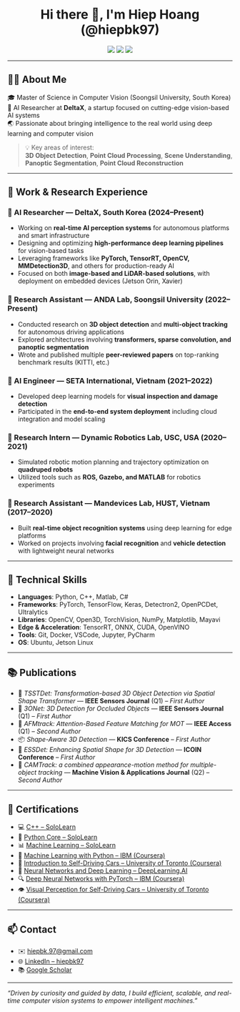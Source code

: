 <h1 align="center">Hi there 👋, I'm Hiep Hoang (@hiepbk97)</h1>

<p align="center">
  <img src="https://img.shields.io/badge/AI%20Researcher-DeltaX-blue" />
  <img src="https://img.shields.io/badge/MSc-Soongsil%20University-orange" />
  <img src="https://img.shields.io/badge/Computer%20Vision-3D%20AI%20Systems-green" />
</p>

---

## 👨‍💻 About Me

🎓 Master of Science in Computer Vision (Soongsil University, South Korea)  
💼 AI Researcher at **DeltaX**, a startup focused on cutting-edge vision-based AI systems  
🌏 Passionate about bringing intelligence to the real world using deep learning and computer vision  

> 💡 Key areas of interest:  
> **3D Object Detection**, **Point Cloud Processing**, **Scene Understanding**, **Panoptic Segmentation**, **Point Cloud Reconstruction**

---

## 🔬 Work & Research Experience

### 🔹 AI Researcher — DeltaX, South Korea (2024–Present)

- Working on **real-time AI perception systems** for autonomous platforms and smart infrastructure
- Designing and optimizing **high-performance deep learning pipelines** for vision-based tasks
- Leveraging frameworks like **PyTorch, TensorRT, OpenCV, MMDetection3D**, and others for production-ready AI
- Focused on both **image-based and LiDAR-based solutions**, with deployment on embedded devices (Jetson Orin, Xavier)

### 🔹 Research Assistant — ANDA Lab, Soongsil University (2022–Present)

- Conducted research on **3D object detection** and **multi-object tracking** for autonomous driving applications  
- Explored architectures involving **transformers, sparse convolution, and panoptic segmentation**
- Wrote and published multiple **peer-reviewed papers** on top-ranking benchmark results (KITTI, etc.)

### 🔹 AI Engineer — SETA International, Vietnam (2021–2022)

- Developed deep learning models for **visual inspection and damage detection**
- Participated in the **end-to-end system deployment** including cloud integration and model scaling

### 🔹 Research Intern — Dynamic Robotics Lab, USC, USA (2020–2021)

- Simulated robotic motion planning and trajectory optimization on **quadruped robots**
- Utilized tools such as **ROS, Gazebo, and MATLAB** for robotics experiments

### 🔹 Research Assistant — Mandevices Lab, HUST, Vietnam (2017–2020)

- Built **real-time object recognition systems** using deep learning for edge platforms
- Worked on projects involving **facial recognition** and **vehicle detection** with lightweight neural networks

---

## 🧠 Technical Skills

- **Languages**: Python, C++, Matlab, C#
- **Frameworks**: PyTorch, TensorFlow, Keras, Detectron2, OpenPCDet, Ultralytics
- **Libraries**: OpenCV, Open3D, TorchVision, NumPy, Matplotlib, Mayavi
- **Edge & Acceleration**: TensorRT, ONNX, CUDA, OpenVINO
- **Tools**: Git, Docker, VSCode, Jupyter, PyCharm
- **OS**: Ubuntu, Jetson Linux

---

## 📚 Publications

- 🏅 *TSSTDet: Transformation-based 3D Object Detection via Spatial Shape Transformer* — **IEEE Sensors Journal** (Q1) – *First Author*
- 🏅 *3ONet: 3D Detection for Occluded Objects* — **IEEE Sensors Journal** (Q1) – *First Author*
- 🧠 *AFMtrack: Attention-Based Feature Matching for MOT* — **IEEE Access** (Q1) – *Second Author*
- 📦 *Shape-Aware 3D Detection* — **KICS Conference** – *First Author*
- 🧩 *ESSDet: Enhancing Spatial Shape for 3D Detection* — **ICOIN Conference** – *First Author*
- 🧠 *CAMTrack: a combined appearance-motion method for multiple-object tracking* — **Machine Vision & Applications Journal** (Q2) – *Second Author*

---
## 📜 Certifications

- 💻 [C++ – SoloLearn](https://www.sololearn.com/certificates/course/en/25778042/1051/landscape/png)
- 🐍 [Python Core – SoloLearn](https://www.sololearn.com/certificates/course/en/25778042/1073/landscape/png)
- 📊 [Machine Learning – SoloLearn](https://www.sololearn.com/certificates/course/en/25778042/1094/landscape/png)
- 🤖 [Machine Learning with Python – IBM (Coursera)](https://coursera.org/share/313dd1a44a0cd4bdde4e06e6a9c9dad4)
- 🚗 [Introduction to Self-Driving Cars – University of Toronto (Coursera)](https://www.coursera.org/account/accomplishments/certificate/2VNLV55SPW2D)
- 🧠 [Neural Networks and Deep Learning – DeepLearning.AI](https://www.coursera.org/account/accomplishments/certificate/KGY9NQJMY5L8)
- 🔍 [Deep Neural Networks with PyTorch – IBM (Coursera)](https://www.coursera.org/account/accomplishments/certificate/LYH7Y8TMTNV3)
- 👁️ [Visual Perception for Self-Driving Cars – University of Toronto (Coursera)](https://coursera.org/share/897ef7a61e1fec21f0e22f5b08cabada)



---

## 📫 Contact

- ✉️ hiepbk.97@gmail.com
- 🌐 [LinkedIn – hiepbk97](https://www.linkedin.com/in/hiepbk97/)
-  📚 [Google Scholar](https://scholar.google.com/citations?user=dEH4XGoAAAAJ&hl=vi)

---

_“Driven by curiosity and guided by data, I build efficient, scalable, and real-time computer vision systems to empower intelligent machines.”_
